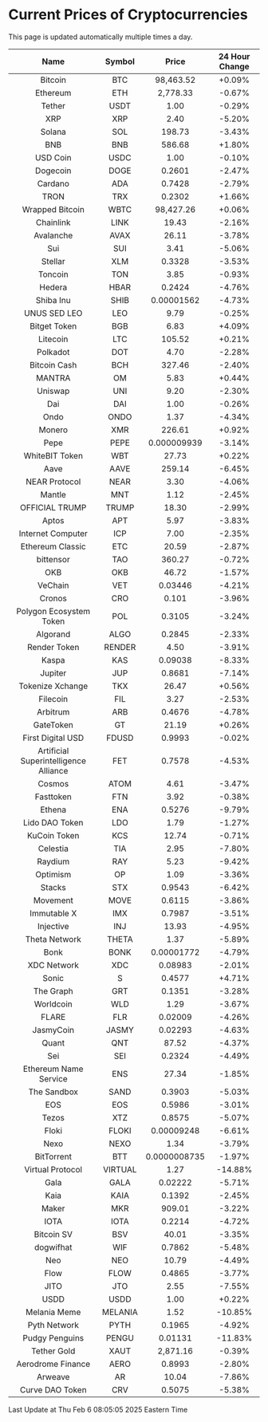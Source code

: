 # Current Prices of Cryptocurrencies
This page is updated automatically multiple times a day.

| Name | Symbol | Price | 24 Hour Change |
| :---: |:---:| :---: | :---: |
| Bitcoin | BTC | 98,463.52 | +0.09% |
| Ethereum | ETH | 2,778.33 | -0.67% |
| Tether | USDT | 1.00 | -0.29% |
| XRP | XRP | 2.40 | -5.20% |
| Solana | SOL | 198.73 | -3.43% |
| BNB | BNB | 586.68 | +1.80% |
| USD Coin | USDC | 1.00 | -0.10% |
| Dogecoin | DOGE | 0.2601 | -2.47% |
| Cardano | ADA | 0.7428 | -2.79% |
| TRON | TRX | 0.2302 | +1.66% |
| Wrapped Bitcoin | WBTC | 98,427.26 | +0.06% |
| Chainlink | LINK | 19.43 | -2.16% |
| Avalanche | AVAX | 26.11 | -3.78% |
| Sui | SUI | 3.41 | -5.06% |
| Stellar | XLM | 0.3328 | -3.53% |
| Toncoin | TON | 3.85 | -0.93% |
| Hedera | HBAR | 0.2424 | -4.76% |
| Shiba Inu | SHIB | 0.00001562 | -4.73% |
| UNUS SED LEO | LEO | 9.79 | -0.25% |
| Bitget Token | BGB | 6.83 | +4.09% |
| Litecoin | LTC | 105.52 | +0.21% |
| Polkadot | DOT | 4.70 | -2.28% |
| Bitcoin Cash | BCH | 327.46 | -2.40% |
| MANTRA | OM | 5.83 | +0.44% |
| Uniswap | UNI | 9.20 | -2.30% |
| Dai | DAI | 1.00 | -0.26% |
| Ondo | ONDO | 1.37 | -4.34% |
| Monero | XMR | 226.61 | +0.92% |
| Pepe | PEPE | 0.000009939 | -3.14% |
| WhiteBIT Token | WBT | 27.73 | +0.22% |
| Aave | AAVE | 259.14 | -6.45% |
| NEAR Protocol | NEAR | 3.30 | -4.06% |
| Mantle | MNT | 1.12 | -2.45% |
| OFFICIAL TRUMP | TRUMP | 18.30 | -2.99% |
| Aptos | APT | 5.97 | -3.83% |
| Internet Computer | ICP | 7.00 | -2.35% |
| Ethereum Classic | ETC | 20.59 | -2.87% |
| bittensor | TAO | 360.27 | -0.72% |
| OKB | OKB | 46.72 | -1.57% |
| VeChain | VET | 0.03446 | -4.21% |
| Cronos | CRO | 0.101 | -3.96% |
| Polygon Ecosystem Token | POL | 0.3105 | -3.24% |
| Algorand | ALGO | 0.2845 | -2.33% |
| Render Token | RENDER | 4.50 | -3.91% |
| Kaspa | KAS | 0.09038 | -8.33% |
| Jupiter | JUP | 0.8681 | -7.14% |
| Tokenize Xchange | TKX | 26.47 | +0.56% |
| Filecoin | FIL | 3.27 | -2.53% |
| Arbitrum | ARB | 0.4676 | -4.78% |
| GateToken | GT | 21.19 | +0.26% |
| First Digital USD | FDUSD | 0.9993 | -0.02% |
| Artificial Superintelligence Alliance | FET | 0.7578 | -4.53% |
| Cosmos | ATOM | 4.61 | -3.47% |
| Fasttoken | FTN | 3.92 | -0.38% |
| Ethena | ENA | 0.5276 | -9.79% |
| Lido DAO Token | LDO | 1.79 | -1.27% |
| KuCoin Token | KCS | 12.74 | -0.71% |
| Celestia | TIA | 2.95 | -7.80% |
| Raydium | RAY | 5.23 | -9.42% |
| Optimism | OP | 1.09 | -3.36% |
| Stacks | STX | 0.9543 | -6.42% |
| Movement | MOVE | 0.6115 | -3.86% |
| Immutable X | IMX | 0.7987 | -3.51% |
| Injective | INJ | 13.93 | -4.95% |
| Theta Network | THETA | 1.37 | -5.89% |
| Bonk | BONK | 0.00001772 | -4.79% |
| XDC Network | XDC | 0.08983 | -2.01% |
| Sonic | S | 0.4577 | +4.71% |
| The Graph | GRT | 0.1351 | -3.28% |
| Worldcoin | WLD | 1.29 | -3.67% |
| FLARE | FLR | 0.02009 | -4.26% |
| JasmyCoin | JASMY | 0.02293 | -4.63% |
| Quant | QNT | 87.52 | -4.37% |
| Sei | SEI | 0.2324 | -4.49% |
| Ethereum Name Service | ENS | 27.34 | -1.85% |
| The Sandbox | SAND | 0.3903 | -5.03% |
| EOS | EOS | 0.5986 | -3.01% |
| Tezos | XTZ | 0.8575 | -5.07% |
| Floki | FLOKI | 0.00009248 | -6.61% |
| Nexo | NEXO | 1.34 | -3.79% |
| BitTorrent | BTT | 0.0000008735 | -1.97% |
| Virtual Protocol | VIRTUAL | 1.27 | -14.88% |
| Gala | GALA | 0.02222 | -5.71% |
| Kaia | KAIA | 0.1392 | -2.45% |
| Maker | MKR | 909.01 | -3.22% |
| IOTA | IOTA | 0.2214 | -4.72% |
| Bitcoin SV | BSV | 40.01 | -3.35% |
| dogwifhat | WIF | 0.7862 | -5.48% |
| Neo | NEO | 10.79 | -4.49% |
| Flow | FLOW | 0.4865 | -3.77% |
| JITO | JTO | 2.55 | -7.55% |
| USDD | USDD | 1.00 | +0.22% |
| Melania Meme | MELANIA | 1.52 | -10.85% |
| Pyth Network | PYTH | 0.1965 | -4.92% |
| Pudgy Penguins | PENGU | 0.01131 | -11.83% |
| Tether Gold | XAUT | 2,871.16 | -0.39% |
| Aerodrome Finance | AERO | 0.8993 | -2.80% |
| Arweave | AR | 10.04 | -7.86% |
| Curve DAO Token | CRV | 0.5075 | -5.38% |

Last Update at Thu Feb  6 08:05:05 2025 Eastern Time